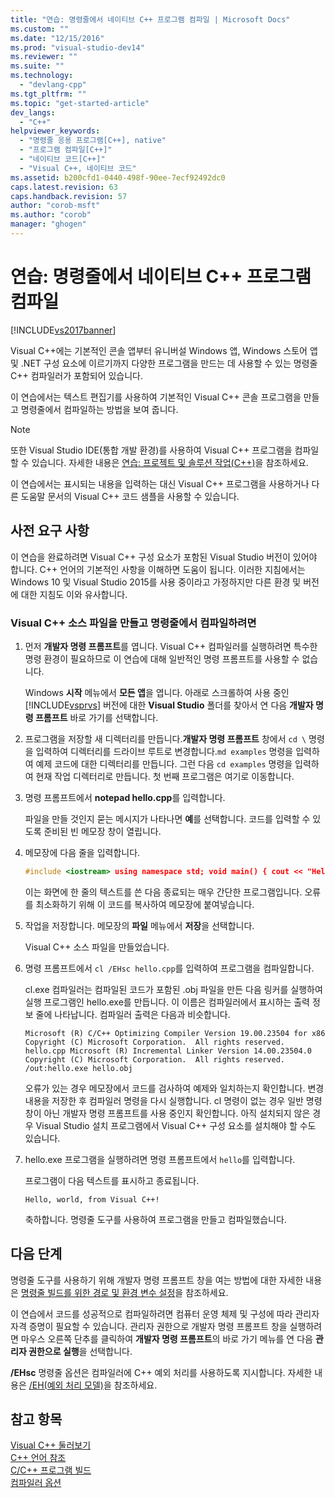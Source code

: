 ```yaml
---
title: "연습: 명령줄에서 네이티브 C++ 프로그램 컴파일 | Microsoft Docs"
ms.custom: ""
ms.date: "12/15/2016"
ms.prod: "visual-studio-dev14"
ms.reviewer: ""
ms.suite: ""
ms.technology: 
  - "devlang-cpp"
ms.tgt_pltfrm: ""
ms.topic: "get-started-article"
dev_langs: 
  - "C++"
helpviewer_keywords: 
  - "명령줄 응용 프로그램[C++], native"
  - "프로그램 컴파일[C++]"
  - "네이티브 코드[C++]"
  - "Visual C++, 네이티브 코드"
ms.assetid: b200cfd1-0440-498f-90ee-7ecf92492dc0
caps.latest.revision: 63
caps.handback.revision: 57
author: "corob-msft"
ms.author: "corob"
manager: "ghogen"
---
```

# 연습: 명령줄에서 네이티브 C++ 프로그램 컴파일
[!INCLUDE[vs2017banner](../assembler/inline/includes/vs2017banner.md)]

Visual C\+\+에는 기본적인 콘솔 앱부터 유니버설 Windows 앱, Windows 스토어 앱 및 .NET 구성 요소에 이르기까지 다양한 프로그램을 만드는 데 사용할 수 있는 명령줄 C\+\+ 컴파일러가 포함되어 있습니다.  
  
 이 연습에서는 텍스트 편집기를 사용하여 기본적인 Visual C\+\+ 콘솔 프로그램을 만들고 명령줄에서 컴파일하는 방법을 보여 줍니다.  
  
> [!NOTE]
>  또한 Visual Studio IDE\(통합 개발 환경\)를 사용하여 Visual C\+\+ 프로그램을 컴파일할 수 있습니다. 자세한 내용은 [연습: 프로젝트 및 솔루션 작업\(C\+\+\)](../ide/walkthrough-working-with-projects-and-solutions-cpp.md)을 참조하세요.  
  
 이 연습에서는 표시되는 내용을 입력하는 대신 Visual C\+\+ 프로그램을 사용하거나 다른 도움말 문서의 Visual C\+\+ 코드 샘플을 사용할 수 있습니다.  
  
## 사전 요구 사항  
 이 연습을 완료하려면 Visual C\+\+ 구성 요소가 포함된 Visual Studio 버전이 있어야 합니다. C\+\+ 언어의 기본적인 사항을 이해하면 도움이 됩니다. 이러한 지침에서는 Windows 10 및 Visual Studio 2015를 사용 중이라고 가정하지만 다른 환경 및 버전에 대한 지침도 이와 유사합니다.  
  
### Visual C\+\+ 소스 파일을 만들고 명령줄에서 컴파일하려면  
  
1.  먼저 **개발자 명령 프롬프트**를 엽니다. Visual C\+\+ 컴파일러를 실행하려면 특수한 명령 환경이 필요하므로 이 연습에 대해 일반적인 명령 프롬프트를 사용할 수 없습니다.  
  
     Windows **시작** 메뉴에서 **모든 앱**을 엽니다. 아래로 스크롤하여 사용 중인 [!INCLUDE[vsprvs](../assembler/masm/includes/vsprvs_md.md)] 버전에 대한 **Visual Studio** 폴더를 찾아서 연 다음 **개발자 명령 프롬프트** 바로 가기를 선택합니다.  
  
2.  프로그램을 저장할 새 디렉터리를 만듭니다.**개발자 명령 프롬프트** 창에서 `cd \` 명령을 입력하여 디렉터리를 드라이브 루트로 변경합니다.`md examples` 명령을 입력하여 예제 코드에 대한 디렉터리를 만듭니다. 그런 다음 `cd examples` 명령을 입력하여 현재 작업 디렉터리로 만듭니다. 첫 번째 프로그램은 여기로 이동합니다.  
  
3.  명령 프롬프트에서 **notepad hello.cpp**를 입력합니다.  
  
     파일을 만들 것인지 묻는 메시지가 나타나면 **예**를 선택합니다. 코드를 입력할 수 있도록 준비된 빈 메모장 창이 열립니다.  
  
4.  메모장에 다음 줄을 입력합니다.  
  
    ```cpp  
    #include <iostream> using namespace std; void main() { cout << "Hello, world, from Visual C++!" << endl; }  
    ```  
  
     이는 화면에 한 줄의 텍스트를 쓴 다음 종료되는 매우 간단한 프로그램입니다. 오류를 최소화하기 위해 이 코드를 복사하여 메모장에 붙여넣습니다.  
  
5.  작업을 저장합니다. 메모장의 **파일** 메뉴에서 **저장**을 선택합니다.  
  
     Visual C\+\+ 소스 파일을 만들었습니다.  
  
6.  명령 프롬프트에서 `cl /EHsc hello.cpp`를 입력하여 프로그램을 컴파일합니다.  
  
     cl.exe 컴파일러는 컴파일된 코드가 포함된 .obj 파일을 만든 다음 링커를 실행하여 실행 프로그램인 hello.exe를 만듭니다. 이 이름은 컴파일러에서 표시하는 출력 정보 줄에 나타납니다. 컴파일러 출력은 다음과 비슷합니다.  
  
    ```Output  
    Microsoft (R) C/C++ Optimizing Compiler Version 19.00.23504 for x86 Copyright (C) Microsoft Corporation.  All rights reserved. hello.cpp Microsoft (R) Incremental Linker Version 14.00.23504.0 Copyright (C) Microsoft Corporation.  All rights reserved. /out:hello.exe hello.obj  
    ```  
  
     오류가 있는 경우 메모장에서 코드를 검사하여 예제와 일치하는지 확인합니다. 변경 내용을 저장한 후 컴파일러 명령을 다시 실행합니다.  cl 명령이 없는 경우 일반 명령 창이 아닌 개발자 명령 프롬프트를 사용 중인지 확인합니다. 아직 설치되지 않은 경우 Visual Studio 설치 프로그램에서 Visual C\+\+ 구성 요소를 설치해야 할 수도 있습니다.  
  
7.  hello.exe 프로그램을 실행하려면 명령 프롬프트에서 `hello`를 입력합니다.  
  
     프로그램이 다음 텍스트를 표시하고 종료됩니다.  
  
    ```Output  
    Hello, world, from Visual C++!  
    ```  
  
     축하합니다. 명령줄 도구를 사용하여 프로그램을 만들고 컴파일했습니다.  
  
## 다음 단계  
 명령줄 도구를 사용하기 위해 개발자 명령 프롬프트 창을 여는 방법에 대한 자세한 내용은 [명령줄 빌드를 위한 경로 및 환경 변수 설정](../build/setting-the-path-and-environment-variables-for-command-line-builds.md)을 참조하세요.  
  
 이 연습에서 코드를 성공적으로 컴파일하려면 컴퓨터 운영 체제 및 구성에 따라 관리자 자격 증명이 필요할 수 있습니다. 관리자 권한으로 개발자 명령 프롬프트 창을 실행하려면 마우스 오른쪽 단추를 클릭하여 **개발자 명령 프롬프트**의 바로 가기 메뉴를 연 다음 **관리자 권한으로 실행**을 선택합니다.  
  
 **\/EHsc** 명령줄 옵션은 컴파일러에 C\+\+ 예외 처리를 사용하도록 지시합니다. 자세한 내용은 [\/EH\(예외 처리 모델\)](../build/reference/eh-exception-handling-model.md)을 참조하세요.  
  
## 참고 항목  
 [Visual C\+\+ 둘러보기](http://msdn.microsoft.com/ko-kr/499cb66f-7df1-45d6-8b6b-33d94fd1f17c)   
 [C\+\+ 언어 참조](../cpp/cpp-language-reference.md)   
 [C\/C\+\+ 프로그램 빌드](../build/building-c-cpp-programs.md)   
 [컴파일러 옵션](../build/reference/compiler-options.md)